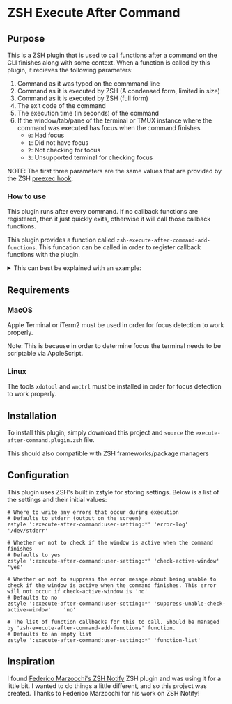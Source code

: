 # ZSH Execute After Command

## Purpose

This is a ZSH plugin that is used to call functions after a command on the CLI finishes along with some context. When a function is called by this plugin, it recieves the following parameters:
1. Command as it was typed on the commmand line
2. Command as it is executed by ZSH (A condensed form, limited in size)
3. Command as it is executed by ZSH (full form)
4. The exit code of the command
5. The execution time (in seconds) of the command
6. If the window/tab/pane of the terminal or TMUX instance where the command was executed has focus when the command finishes
    - `0`: Had focus
    - `1`: Did not have focus
    - `2`: Not checking for focus
    - `3`: Unsupported terminal for checking focus

NOTE: The first three parameters are the same values that are provided by the ZSH [preexec hook](https://zsh.sourceforge.io/Doc/Release/Functions.html).

### How to use

This plugin runs after every command. If no callback functions are registered, then it just quickly exits, otherwise it will call those callback functions.

This plugin provides a function called `zsh-execute-after-command-add-functions`. This funcation can be called in order to register callback functions with the plugin.

<details>
<summary>This can best be explained with an example:</summary>

```shell
$> source "execute-after-command.plugin.zsh"

$> function jml1() {
    local param
    for param in "$@"; do
        printf -- 'JML1: "%s"\n' "${param}"
    done;
    printf -- '\n'
}

$> function jml2() {
    local param
    for param in "$@"; do
        printf -- 'JML2: "%s"\n' "${param}"
    done;
    printf -- '\n'
}

$> function jml3() {
    local param
    for param in "$@"; do
        printf -- 'JML3: "%s"\n' "${param}"
    done;
    printf -- '\n'
}

$> # Execute seperately to show fucntions can be added one at a time or multiple at once
zsh-execute-after-command-add-functions jml1
zsh-execute-after-command-add-functions jml2 jml3

$> echo 'Hello world!'
Hello world!
zsh-execute-after-command: JML1: "echo 'Hello world!'"
zsh-execute-after-command: JML1: "echo 'Hello world!'"
zsh-execute-after-command: JML1: "echo 'Hello world!'"
zsh-execute-after-command: JML1: "0"
zsh-execute-after-command: JML1: "0"
zsh-execute-after-command: JML1: "0"
zsh-execute-after-command:
zsh-execute-after-command: JML2: "echo 'Hello world!'"
zsh-execute-after-command: JML2: "echo 'Hello world!'"
zsh-execute-after-command: JML2: "echo 'Hello world!'"
zsh-execute-after-command: JML2: "0"
zsh-execute-after-command: JML2: "0"
zsh-execute-after-command: JML2: "0"
zsh-execute-after-command:
zsh-execute-after-command: JML3: "echo 'Hello world!'"
zsh-execute-after-command: JML3: "echo 'Hello world!'"
zsh-execute-after-command: JML3: "echo 'Hello world!'"
zsh-execute-after-command: JML3: "0"
zsh-execute-after-command: JML3: "0"
zsh-execute-after-command: JML3: "0"
zsh-execute-after-command:

$> # Execute a command and remove focus from terminal before the command finishes
echo 'Hello world!'; sleep 5
Hello world!
zsh-execute-after-command: JML1: "echo 'Hello world!'; sleep 5"
zsh-execute-after-command: JML1: "echo 'Hello world!'; sleep 5"
zsh-execute-after-command: JML1: "echo 'Hello world!'
zsh-execute-after-command: sleep 5"
zsh-execute-after-command: JML1: "0"
zsh-execute-after-command: JML1: "5"
zsh-execute-after-command: JML1: "1"
zsh-execute-after-command:
zsh-execute-after-command: JML2: "echo 'Hello world!'; sleep 5"
zsh-execute-after-command: JML2: "echo 'Hello world!'; sleep 5"
zsh-execute-after-command: JML2: "echo 'Hello world!'
zsh-execute-after-command: sleep 5"
zsh-execute-after-command: JML2: "0"
zsh-execute-after-command: JML2: "5"
zsh-execute-after-command: JML2: "1"
zsh-execute-after-command:
zsh-execute-after-command: JML3: "echo 'Hello world!'; sleep 5"
zsh-execute-after-command: JML3: "echo 'Hello world!'; sleep 5"
zsh-execute-after-command: JML3: "echo 'Hello world!'
zsh-execute-after-command: sleep 5"
zsh-execute-after-command: JML3: "0"
zsh-execute-after-command: JML3: "5"
zsh-execute-after-command: JML3: "1"
zsh-execute-after-command:
```
</details>

## Requirements

### MacOS

Apple Terminal or iTerm2 must be used in order for focus detection to work properly.

Note: This is because in order to determine focus the terminal needs to be scriptable via AppleScript.

### Linux

The tools `xdotool` and `wmctrl` must be installed in order for focus detection to work properly.

## Installation

To install this plugin, simply download this project and `source` the `execute-after-command.plugin.zsh` file.

This should also compatible with ZSH frameworks/package managers

## Configuration

This plugin uses ZSH's built in zstyle for storing settings. Below is a list of the settings and their initial values:

```shell
# Where to write any errors that occur during execution
# Defaults to stderr (output on the screen)
zstyle ':execute-after-command:user-setting:*' 'error-log'                              '/dev/stderr'

# Whether or not to check if the window is active when the command finishes
# Defaults to yes
zstyle ':execute-after-command:user-setting:*' 'check-active-window'                    'yes'

# Whether or not to suppress the error mesage about being unable to check if the window is active when the command finishes. This error will not occur if check-active-window is 'no'
# Defaults to no
zstyle ':execute-after-command:user-setting:*' 'suppress-unable-check-active-window'    'no'

# The list of function callbacks for this to call. Should be managed by 'zsh-execute-after-command-add-functions' function.
# Defaults to an empty list
zstyle ':execute-after-command:user-setting:*' 'function-list'
```

## Inspiration

I found [Federico Marzocchi's ZSH Notify](https://github.com/marzocchi/zsh-notify) ZSH plugin and was using it for a little bit. I wanted to do things a little different, and so this project was created. Thanks to Federico Marzocchi for his work on ZSH Notify!